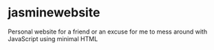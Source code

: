 # jasminewebsite
Personal website for a friend or an excuse for me to mess around with JavaScript using minimal HTML
